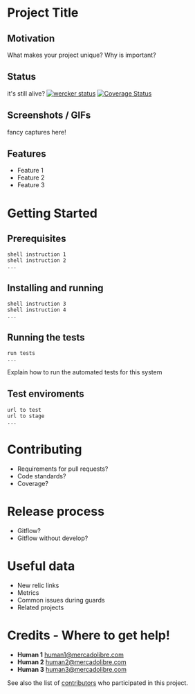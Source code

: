 # Project Title
## Motivation
What makes your project unique?
Why is important?
## Status
it's still alive?
[![wercker status](https://app.wercker.com/status/9e0bc54c43f48d220aec684fffb2b110/s/master "wercker status")](https://app.wercker.com/project/bykey/9e0bc54c43f48d220aec684fffb2b110)
[![Coverage Status](https://coveralls.io/repos/boennemann/badges/badge.svg)](https://coveralls.io/r/boennemann/badges)
## Screenshots / GIFs
fancy captures here!

## Features
 * Feature 1
 * Feature 2
 * Feature 3

# Getting Started
## Prerequisites
``` shell
shell instruction 1
shell instruction 2
...
```

## Installing and running
``` shell
shell instruction 3
shell instruction 4
...
```

## Running the tests
``` shell
run tests
...
```
Explain how to run the automated tests for this system
## Test enviroments
```
url to test
url to stage
...
```
# Contributing
* Requirements for pull requests?
* Code standards?
* Coverage?


# Release process
* Gitflow?
* Gitflow without develop?

# Useful data
* New relic links
* Metrics
* Common issues during guards
* Related projects

# Credits - Where to get help!
* **Human 1** human1@mercadolibre.com
* **Human 2** human2@mercadolibre.com
* **Human 3** human3@mercadolibre.com

See also the list of [contributors](https://github.com/your/project/contributors) who participated in this project.
